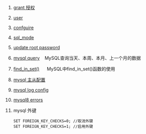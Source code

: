 1. [grant 授权](/Inc/MySql/inc/grant.md)
2. [user](/Inc/MySql/inc/user.md)
3. [confguire](/Inc/MySql/inc/confguire.md)
4. [sql_mode](/Inc/MySql/inc/sql_mode.md)
5. [update root password](/Inc/MySql/inc/update_root_password.md)
6. [mysql query](/Inc/MySql/inc/query.md)&nbsp;&nbsp;&nbsp;&nbsp;MySQL查询当天、本周、本月、上一个月的数据
7. [find_in_set()](/Inc/MySql/inc/find_in_set.md) &nbsp;&nbsp;&nbsp;&nbsp; MySQL中find_in_set()函数的使用
8. [mysql 主从配置](/Inc/MySql/inc/master-slave.md)
9. [mysql log config](/Inc/MySql/inc/log-config.md)
10. [mysql8 errors](/Inc/MySql/inc/mysql8.md)
11. mysql 外键
      
        SET FOREIGN_KEY_CHECKS=0; //取消外键
        SET FOREIGN_KEY_CHECKS=1; //启用外键
